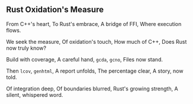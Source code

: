 ## Rust Oxidation's Measure

From C++'s heart,
To Rust's embrace,
A bridge of FFI,
Where execution flows.

We seek the measure,
Of oxidation's touch,
How much of C++,
Does Rust now truly know?

Build with coverage,
A careful hand,
`gcda`, `gcno`,
Files now stand.

Then `lcov`, `genhtml`,
A report unfolds,
The percentage clear,
A story, now told.

Of integration deep,
Of boundaries blurred,
Rust's growing strength,
A silent, whispered word.
